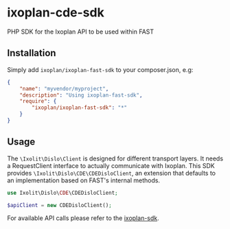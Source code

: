 # ixoplan-cde-sdk
PHP SDK for the Ixoplan API to be used within FAST

## Installation

Simply add `ixoplan/ixoplan-fast-sdk` to your composer.json, e.g:

```json
{
    "name": "myvendor/myproject",
    "description": "Using ixoplan-fast-sdk",
    "require": {
        "ixoplan/ixoplan-fast-sdk": "*"
    }
}
```

## Usage

The `\Ixolit\Dislo\Client` is designed for different transport layers. It needs a RequestClient interface to actually communicate with Ixoplan.
This SDK provides `\Ixolit\Dislo\CDE\CDEDisloClient`, an extension that defaults to an implementation based on FAST's internal methods.

```php
use Ixolit\Dislo\CDE\CDEDisloClient;

$apiClient = new CDEDisloClient();
```

For available API calls please refer to the [ixoplan-sdk](https://github.com/ixoplan/ixoplan-sdk).
